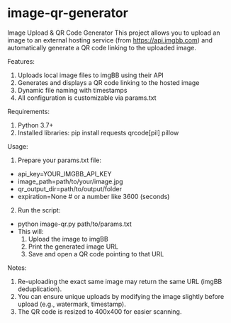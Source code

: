 # image-qr-generator
Image Upload & QR Code Generator
This project allows you to upload an image to an external hosting service (from https://api.imgbb.com) and automatically generate a QR code linking to the uploaded image.

Features:
1. Uploads local image files to imgBB using their API
2. Generates and displays a QR code linking to the hosted image
3. Dynamic file naming with timestamps
4. All configuration is customizable via params.txt

Requirements:
1. Python 3.7+
2. Installed libraries:
  pip install requests qrcode[pil] pillow

Usage:
1. Prepare your params.txt file:

  - api_key=YOUR_IMGBB_API_KEY
  - image_path=path/to/your/image.jpg
  - qr_output_dir=path/to/output/folder
  - expiration=None  # or a number like 3600 (seconds)

2. Run the script:
  - python image-qr.py path/to/params.txt
  - This will:
      1. Upload the image to imgBB
      2. Print the generated image URL
      3. Save and open a QR code pointing to that URL
   
Notes:
1. Re-uploading the exact same image may return the same URL (imgBB deduplication).
2. You can ensure unique uploads by modifying the image slightly before upload (e.g., watermark, timestamp).
3. The QR code is resized to 400x400 for easier scanning.
